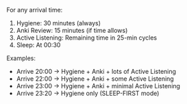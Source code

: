 For any arrival time:
  1. Hygiene: 30 minutes (always)
  2. Anki Review: 15 minutes (if time allows)
  3. Active Listening: Remaining time in 25-min cycles
  4. Sleep: At 00:30

  Examples:
  - Arrive 20:00 → Hygiene + Anki + lots of Active Listening
  - Arrive 22:00 → Hygiene + Anki + some Active Listening
  - Arrive 23:00 → Hygiene + Anki + minimal Active Listening
  - Arrive 23:20 → Hygiene only (SLEEP-FIRST mode)